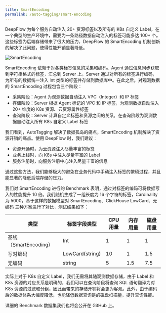```yaml
---
title: SmartEncoding
permalink: /auto-tagging/smart-encoding
---
```


DeepFlow 为每个服务自动注入 20+ 资源标签以及所有的 K8s 自定义 Label，在一个典型的生产环境中，需要为一条路径数据自动注入的标签可能多达 100+ 个。这些标签为后端存储带来了很大的压力，DeepFlow 的 SmartEncoding 机制创新的解决了此问题，使得性能开销显著降低。

![SmartEncoding](../about/imgs/smart-encoding.png)

SmartEncoding 依赖于对各类标签信息的采集和编码。Agent 通过信息同步获取到字符串格式的标签，汇总到 Server 上。Server 通过对所有的标签进行编码，为所有的数据统一注入 Int 类型的标签并存储到数据库中。在此之后，对观测数据的 SmartEncoding 过程包含三个阶段：
- 采集阶段：Agent 为观测数据自动注入 VPC（Integer）和 IP 标签
- 存储阶段：Server 根据 Agent 标记的 VPC 和 IP 标签，为观测数据自动注入 20+ 维度的 K8s 资源、云资源属性标签
- 查询阶段：Server 计算自定义标签和资源之间的关系，在查询阶段为观测数据自动注入所有 K8s 自定义 Label 标签

我们看到，AutoTagging 解决了数据孤岛的痛点，SmartEncoding 机制解决了资源开销的痛点。使用 DeepFlow 时，我们建议：
- 资源开通时，为云资源注入尽量丰富的标签
- 业务上线时，向 K8s 中注入尽量丰富的 Label
- 服务注册时，向服务注册中心注入尽量丰富的信息

通过这些方法，我们能够极大的避免在业务代码中手动注入标签的繁琐过程，并且能显著的降低后端存储的压力。

我们对 SmartEncoding 进行的 Benchmark 表明，通过对标签的编码可将数据写入的性能提升 10 倍。我们随机生成了一组长度为 16 个字符的标签，Cardinality 为 5000，基于这样的数据模型对 SmartEncoding、ClickHouse LowCard、无编码 三种方案进行了对比，测试结果如下：

| 类型                  | 标签字段类型    | CPU 用量 | 内存用量 | 磁盘用量 |
| --------------------  | --------------  | -------- | -------- | -------- |
| 基线（SmartEncoding） | Int             | 1        | 1        | 1        |
| 写时编码              | LowCard(string) | 10       | 1        | 1.5      |
| 无编码                | string          | 5        | 1.5      | 7.5      |

实际上对于 K8s 自定义 Label，我们无需将其随观测数据存储，由于 Label 和 K8s 资源的对应关系是明确的，我们可以在查询阶段将查询 SQL 语句翻译为对 K8s 资源的过滤和分组，因此而带来的存储开销将会更为客观。此外，由于编码后的数据体系大幅度降低，也能降低数据查询是的磁盘扫描量，提升查询性能。

详细的 Benchmark 数据集我们也将会公开在 GitHub 上。
